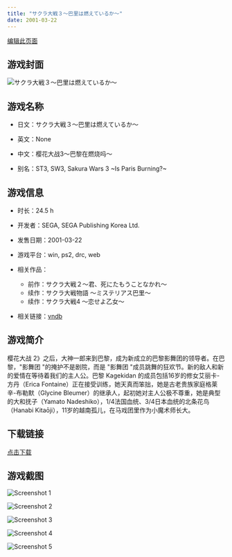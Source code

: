 ```yaml
---
title: "サクラ大戦３～巴里は燃えているか～"
date: 2001-03-22
---
```

[编辑此页面](https://github.com/ACG-3/ADV3-source/blob/main/source/_posts/%E3%82%B5%E3%82%AF%E3%83%A9%E5%A4%A7%E6%88%A6%EF%BC%93%EF%BD%9E%E5%B7%B4%E9%87%8C%E3%81%AF%E7%87%83%E3%81%88%E3%81%A6%E3%81%84%E3%82%8B%E3%81%8B%EF%BD%9E.md)

## 游戏封面

![サクラ大戦３～巴里は燃えているか～](https%3A//pan.timero.xyz/onedrive/img_lib_001/%E3%82%B5%E3%82%AF%E3%83%A9%E5%A4%A7%E6%88%A6%EF%BC%93%EF%BD%9E%E5%B7%B4%E9%87%8C%E3%81%AF%E7%87%83%E3%81%88%E3%81%A6%E3%81%84%E3%82%8B%E3%81%8B%EF%BD%9E_cover.avif)


## 游戏名称

- 日文：サクラ大戦３～巴里は燃えているか～
- 英文：None
- 中文：樱花大战3～巴黎在燃烧吗～

- 别名：ST3, SW3, Sakura Wars 3 ~Is Paris Burning?~


## 游戏信息

- 时长：24.5 h
- 开发者：SEGA, SEGA Publishing Korea Ltd.
- 发售日期：2001-03-22
- 游戏平台：win, ps2, drc, web
- 相关作品：
   - 前作：サクラ大戦２～君、死にたもうことなかれ～
   - 续作：サクラ大戦物語 〜ミステリアス巴里〜
   - 续作：サクラ大戦4 ～恋せよ乙女～

- 相关链接：[vndb](https://vndb.org/v2888)


## 游戏简介

樱花大战 2》之后，大神一郎来到巴黎，成为新成立的巴黎影舞团的领导者。在巴黎，"影舞团 "的掩护不是剧院，而是 "影舞团 "成员跳舞的狂欢节。新的敌人和新的爱情在等待着我们的主人公。巴黎 Kagekidan 的成员包括16岁的修女艾丽卡-方丹（Erica Fontaine）正在接受训练，她天真而笨拙，她是古老贵族家庭格莱辛-布勒默（Glycine Bleumer）的继承人，起初她对主人公极不尊重，她是典型的大和抚子（Yamato Nadeshiko），1/4法国血统、3/4日本血统的北条花鸟（Hanabi Kitaōji），11岁的越南孤儿，在马戏团里作为小魔术师长大。


## 下载链接

[点击下载](https://pan.timero.xyz/onedrive/adv_lib_001/%E3%82%B5%E3%82%AF%E3%83%A9%E5%A4%A7%E6%88%A6%EF%BC%93%EF%BD%9E%E5%B7%B4%E9%87%8C%E3%81%AF%E7%87%83%E3%81%88%E3%81%A6%E3%81%84%E3%82%8B%E3%81%8B%EF%BD%9E)


## 游戏截图


![Screenshot 1](https%3A//pan.timero.xyz/onedrive/img_lib_001/%E3%82%B5%E3%82%AF%E3%83%A9%E5%A4%A7%E6%88%A6%EF%BC%93%EF%BD%9E%E5%B7%B4%E9%87%8C%E3%81%AF%E7%87%83%E3%81%88%E3%81%A6%E3%81%84%E3%82%8B%E3%81%8B%EF%BD%9E_Screenshot_1.avif)

![Screenshot 2](https%3A//pan.timero.xyz/onedrive/img_lib_001/%E3%82%B5%E3%82%AF%E3%83%A9%E5%A4%A7%E6%88%A6%EF%BC%93%EF%BD%9E%E5%B7%B4%E9%87%8C%E3%81%AF%E7%87%83%E3%81%88%E3%81%A6%E3%81%84%E3%82%8B%E3%81%8B%EF%BD%9E_Screenshot_2.avif)

![Screenshot 3](https%3A//pan.timero.xyz/onedrive/img_lib_001/%E3%82%B5%E3%82%AF%E3%83%A9%E5%A4%A7%E6%88%A6%EF%BC%93%EF%BD%9E%E5%B7%B4%E9%87%8C%E3%81%AF%E7%87%83%E3%81%88%E3%81%A6%E3%81%84%E3%82%8B%E3%81%8B%EF%BD%9E_Screenshot_3.avif)

![Screenshot 4](https%3A//pan.timero.xyz/onedrive/img_lib_001/%E3%82%B5%E3%82%AF%E3%83%A9%E5%A4%A7%E6%88%A6%EF%BC%93%EF%BD%9E%E5%B7%B4%E9%87%8C%E3%81%AF%E7%87%83%E3%81%88%E3%81%A6%E3%81%84%E3%82%8B%E3%81%8B%EF%BD%9E_Screenshot_4.avif)

![Screenshot 5](https%3A//pan.timero.xyz/onedrive/img_lib_001/%E3%82%B5%E3%82%AF%E3%83%A9%E5%A4%A7%E6%88%A6%EF%BC%93%EF%BD%9E%E5%B7%B4%E9%87%8C%E3%81%AF%E7%87%83%E3%81%88%E3%81%A6%E3%81%84%E3%82%8B%E3%81%8B%EF%BD%9E_Screenshot_5.avif)

